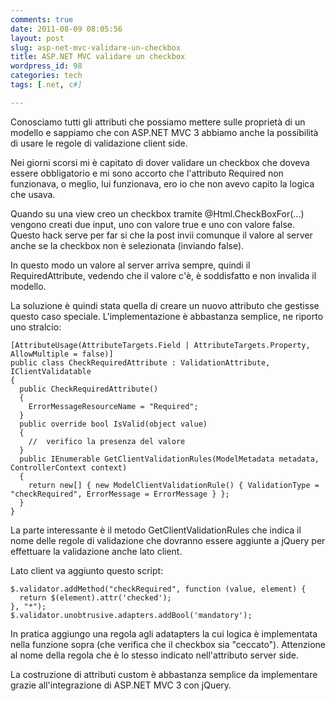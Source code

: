 ```yaml
---
comments: true
date: 2011-08-09 08:05:56
layout: post
slug: asp-net-mvc-validare-un-checkbox
title: ASP.NET MVC validare un checkbox
wordpress_id: 98
categories: tech
tags: [.net, c#]

---
```


Conosciamo tutti gli attributi che possiamo mettere sulle proprietà di un modello e sappiamo che con ASP.NET MVC 3 abbiamo anche la possibilità di usare le regole di validazione client side.

Nei giorni scorsi mi è capitato di dover validare un checkbox che doveva essere obbligatorio e mi sono accorto che l'attributo Required non funzionava, o meglio, lui funzionava, ero io che non avevo capito la logica che usava.

Quando su una view creo un checkbox tramite @Html.CheckBoxFor(...) vengono creati due input, uno con valore true e uno con valore false. Questo hack serve per far si che la post invii comunque il valore al server anche se la checkbox non è selezionata (inviando false).

In questo modo un valore al server arriva sempre, quindi il RequiredAttribute, vedendo che il valore c'è, è soddisfatto e non invalida il modello.

La soluzione è quindi stata quella di creare un nuovo attributo che gestisse questo caso speciale. L'implementazione è abbastanza semplice, ne riporto uno stralcio:

    
    [AttributeUsage(AttributeTargets.Field | AttributeTargets.Property, AllowMultiple = false)]
    public class CheckRequiredAttribute : ValidationAttribute, IClientValidatable
    {
      public CheckRequiredAttribute()
      {
        ErrorMessageResourceName = "Required";
      }
      public override bool IsValid(object value)
      {
        //  verifico la presenza del valore
      }
      public IEnumerable GetClientValidationRules(ModelMetadata metadata, ControllerContext context)
      {
        return new[] { new ModelClientValidationRule() { ValidationType = "checkRequired", ErrorMessage = ErrorMessage } };
      }
    }


La parte interessante è il metodo GetClientValidationRules che indica il nome delle regole di validazione che dovranno essere aggiunte a jQuery per effettuare la validazione anche lato client.

Lato client va aggiunto questo script:

    
    $.validator.addMethod("checkRequired", function (value, element) {
      return $(element).attr('checked');
    }, "*");
    $.validator.unobtrusive.adapters.addBool('mandatory');


In pratica aggiungo una regola agli adatapters la cui logica è implementata nella funzione sopra (che verifica che il checkbox sia "ceccato"). Attenzione al nome della regola che è lo stesso indicato nell'attributo server side.

La costruzione di attributi custom è abbastanza semplice da implementare grazie all'integrazione di ASP.NET MVC 3 con jQuery.




